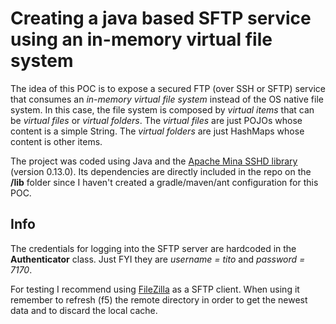 Creating a java based SFTP service using an in-memory virtual file system
=========

The idea of this POC is to expose a secured FTP (over SSH or SFTP) service that consumes an *in-memory virtual file system* instead of the OS native file system. In this case, the file system is composed by *virtual items* that can be *virtual files* or *virtual folders*. The *virtual files* are just POJOs whose content is a simple String. The *virtual folders* are just HashMaps whose content is other items.

The project was coded using Java and the [Apache Mina SSHD library](https://mina.apache.org/sshd-project/index.html) (version 0.13.0). Its dependencies are directly included in the repo on the **/lib** folder since I haven't created a gradle/maven/ant configuration for this POC.

Info
---------

The credentials for logging into the SFTP server are hardcoded in the **Authenticator** class. Just FYI they are *username = tito* and *password = 7170*.

For testing I recommend using [FileZilla](https://filezilla-project.org/) as a SFTP client. When using it remember to refresh (f5) the remote directory in order to get the newest data and to discard the local cache.
